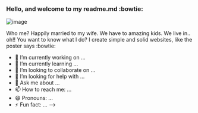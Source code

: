 ### Hello, and welcome to my readme.md :bowtie:

![image](https://github.com/MariusHesby/mariushesby.github.io/blob/main/public/assets/images/readme-top-image.jpg)

Who me? Happily married to my wife. We have to amazing kids. We live in.. oh!! You want to know what I do?
I create simple and solid websites, like the poster says :bowtie:


- 🔭 I’m currently working on ...
- 🌱 I’m currently learning ...
- 👯 I’m looking to collaborate on ...
- 🤔 I’m looking for help with ...
- 💬 Ask me about ...
- 📫 How to reach me: ...
- 😄 Pronouns: ...
- ⚡ Fun fact: ...
-->
